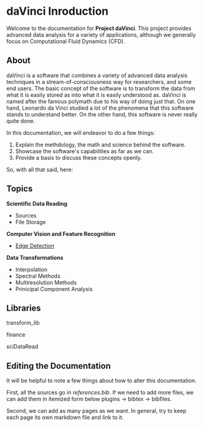 # daVinci Inroduction

Welcome to the documentation for **Project daVinci**. This project provides advanced data analysis for a variety of applications, although we generally focus on Computational Fluid Dynamics (CFD).

## About

daVinci is a software that combines a variety of advanced data analysis techniques in a stream-of-consciousness way for researchers, and some end users. The basic concept of the software is to transform the data from what it is easily stored as into what it is easily understood as. daVinci is named after the famous polymath due to his way of doing just that. On one hand, Leonardo da Vinci studied a lot of the phenomena that this software stands to understand better. On the other hand, this software is never really quite done.

In this documentation, we will endeavor to do a few things:

1. Explain the methdology, the math and science behind the software.
2. Showcase the software's capabilities as far as we can.
3. Provide a basis to discuss these concepts openly.

So, with all that said, here:

## Topics

**Scientific Data Reading**

- Sources
- File Storage

**Computer Vision and Feature Recognition**

- [Edge Detection](topics/edge_detection.md)

**Data Transformations**

- Interpolation
- Spectral Methods
- Multiresolution Methods
- Prinicipal Component Analysis

## Libraries

transform_lib

finance

sciDataRead


## Editing the Documentation

It will be helpful to note a few things about how to alter this documentation.

First, all the sources go in *references.bib*. If we need to add more files, we can add them in itemized form below plugins -> bibtex -> bibfiles.

Second, we can add as many pages as we want. In general, try to keep each page its own markdown file and link to it. 